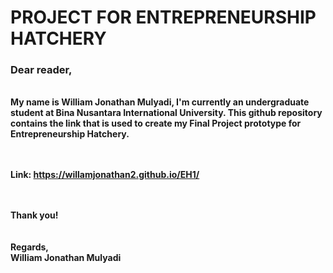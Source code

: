 <b><h1> PROJECT FOR ENTREPRENEURSHIP HATCHERY</h1></b>
<h3><b>Dear reader,</h3>
<br>
<t>My name is William Jonathan Mulyadi, I'm currently an undergraduate student at Bina Nusantara International University. This github repository contains the link that is used to create my Final Project prototype for Entrepreneurship Hatchery.<br>

<br><br>
Link: https://willamjonathan2.github.io/EH1/

<br><br>
Thank you!<br>
<br><br>
Regards,<br>
William Jonathan Mulyadi
